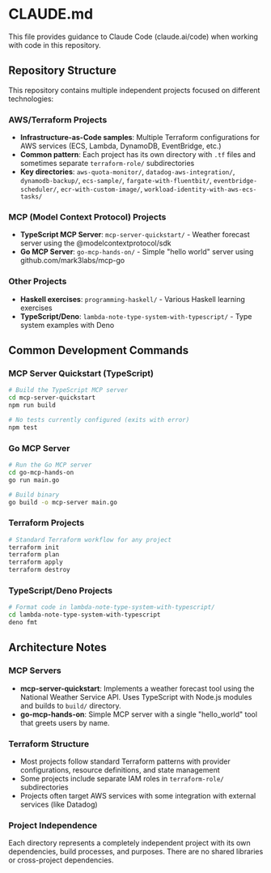 # CLAUDE.md

This file provides guidance to Claude Code (claude.ai/code) when working with code in this repository.

## Repository Structure

This repository contains multiple independent projects focused on different technologies:

### AWS/Terraform Projects
- **Infrastructure-as-Code samples**: Multiple Terraform configurations for AWS services (ECS, Lambda, DynamoDB, EventBridge, etc.)
- **Common pattern**: Each project has its own directory with `.tf` files and sometimes separate `terraform-role/` subdirectories
- **Key directories**: `aws-quota-monitor/`, `datadog-aws-integration/`, `dynamodb-backup/`, `ecs-sample/`, `fargate-with-fluentbit/`, `eventbridge-scheduler/`, `ecr-with-custom-image/`, `workload-identity-with-aws-ecs-tasks/`

### MCP (Model Context Protocol) Projects
- **TypeScript MCP Server**: `mcp-server-quickstart/` - Weather forecast server using the @modelcontextprotocol/sdk
- **Go MCP Server**: `go-mcp-hands-on/` - Simple "hello world" server using github.com/mark3labs/mcp-go

### Other Projects
- **Haskell exercises**: `programming-haskell/` - Various Haskell learning exercises
- **TypeScript/Deno**: `lambda-note-type-system-with-typescript/` - Type system examples with Deno

## Common Development Commands

### MCP Server Quickstart (TypeScript)
```bash
# Build the TypeScript MCP server
cd mcp-server-quickstart
npm run build

# No tests currently configured (exits with error)
npm test
```

### Go MCP Server
```bash
# Run the Go MCP server
cd go-mcp-hands-on
go run main.go

# Build binary
go build -o mcp-server main.go
```

### Terraform Projects
```bash
# Standard Terraform workflow for any project
terraform init
terraform plan
terraform apply
terraform destroy
```

### TypeScript/Deno Projects
```bash
# Format code in lambda-note-type-system-with-typescript/
cd lambda-note-type-system-with-typescript
deno fmt
```

## Architecture Notes

### MCP Servers
- **mcp-server-quickstart**: Implements a weather forecast tool using the National Weather Service API. Uses TypeScript with Node.js modules and builds to `build/` directory.
- **go-mcp-hands-on**: Simple MCP server with a single "hello_world" tool that greets users by name.

### Terraform Structure
- Most projects follow standard Terraform patterns with provider configurations, resource definitions, and state management
- Some projects include separate IAM roles in `terraform-role/` subdirectories
- Projects often target AWS services with some integration with external services (like Datadog)

### Project Independence
Each directory represents a completely independent project with its own dependencies, build processes, and purposes. There are no shared libraries or cross-project dependencies.